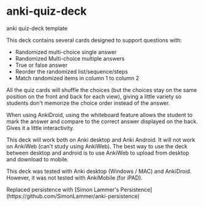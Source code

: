 # anki-quiz-deck
anki quiz-deck template

This deck contains several cards designed to support questions with:
<ul>
<li> Randomized multi-choice single answer</li>
<li> Randomized Multi-choice multiple answers</li>
<li> True or false answer</li>
<li> Reorder the randomized list/sequence/steps</li>
<li> Match randomized items in column 1 to column 2</li>
</ul>
<p>All the quiz cards will shuffle the choices (but the choices stay on the same position on the front and back for each view), giving a little variety so students don't memorize the choice order instead of the answer.</p>

<p>When using AnkiDroid, using the whiteboard feature allows the student to mark the answer and compare to the correct answer displayed on the back. Gives it a little interactivity.</p>

<p>This deck will work both on Anki desktop and Anki Android. It will not work on AnkiWeb (can't study using AnkiWeb). The best way to use the deck between desktop and android is to use AnkiWeb to upload from desktop and download to mobile. </p>

<p>This deck was tested with Anki desktop (Windows / MAC) and AnkiDroid. However, it was not tested with AnkiMobile (for iPAD).</p>

<p>Replaced persistence with [Simon Lammer's Persistence](https://github.com/SimonLammer/anki-persistence)</p>
